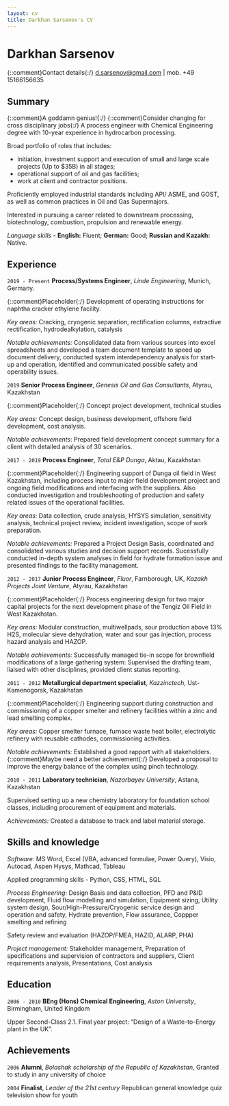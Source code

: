 ```yaml
---
layout: cv
title: Darkhan Sarsenov's CV
---
```

# Darkhan Sarsenov

{::comment}Contact details{:/}
d.sarsenov@gmail.com | mob. +49 15166156635 


## Summary
{::comment}A goddamn genius!{:/}
{::comment}Consider changing for cross disciplinary jobs{:/}
A  process  engineer  with  Chemical  Engineering  degree  with  10-year experience in hydrocarbon processing. 

Broad portfolio of roles that includes:

- Initiation, investment support and execution of small and large scale projects (Up to $35B) in all stages;
- operational support of oil and gas facilities;
- work at client and contractor positions.

Proficiently employed industrial standards including API/ ASME, and GOST, as well as common practices in Oil and Gas Supermajors.

Interested in pursuing a career related to downstream processing, biotechnology, combustion, propulsion and renewable energy.

*Language skills* - **English:** Fluent; **German:** Good; **Russian and Kazakh:** Native.

## Experience

`2019 - Present`
**Process/Systems Engineer**, *Linde Engineering*, Munich, Germany.

{::comment}Placeholder{:/}
Development of operating instructions for naphtha cracker ethylene facility.

*Key areas:* Cracking, cryogenic separation, rectification columns, extractive rectification, hydrodealkylation, catalysis

*Notable achievements:* Consolidated data from various sources into excel spreadsheets and developed a team document template to speed up document delivery, conducted system interdependency analysis for start-up and operation, identified and communicated possible safety and operability issues.

`2019`
**Senior Process Engineer**, *Genesis Oil and Gas Consultants*, Atyrau, Kazakhstan

{::comment}Placeholder{:/}
Concept project development, technical studies

*Key areas:* Concept design, business development, offshore field development, cost analysis.

*Notable achievements*: Prepared field development concept summary for a client with detailed analysis of 30 scenarios. 

`2017 - 2019`
**Process Engineer**, *Total E&P Dunga*, Aktau, Kazakhstan

{::comment}Placeholder{:/}
Engineering support of Dunga oil field in West Kazakhstan, including process input to major field development project and ongoing field modifications and interfacing with the suppliers. Also conducted investigation and troubleshooting of production and safety related issues of the operational facilities.

*Key areas:* Data collection, crude analysis, HYSYS simulation, sensitivity analysis, technical project review, incident investigation, scope of work preparation.

*Notable achievements:* Prepared a Project Design Basis, coordinated and consolidated various studies and decision support records. Sucessfully conducted in-depth system analyses in field for hydrate formation issue and presented findings to the facility management.

`2012 - 2017`
**Junior Process Engineer**, *Fluor*, Farnborough, UK, *Kazakh Projects Joint Venture*, Atyrau, Kazakhstan

{::comment}Placeholder{:/}
Process engineering design for two major capital projects for the next development phase of the Tengiz Oil Field in West Kazakhstan.

*Key areas:* Modular construction, multiwellpads, sour production above 13% H2S, molecular sieve dehydration, water and sour gas injection, process hazard analysis and HAZOP.

*Notable achievements:* Successfully managed tie-in scope for brownfield modifications of a large gathering system: Supervised the drafting team, liaised with other disciplines, provided client status reporting.

`2011 - 2012`
**Metallurgical department specialist**, *Kazzinctech*, Ust-Kamenogorsk, Kazakhstan

{::comment}Placeholder{:/}
Engineering support during construction and commissioning of a copper smelter and refinery facilities within a zinc and lead smelting complex.

*Key areas:* Copper smelter furnace, furnace waste heat boiler, electrolytic refinery with reusable cathodes, commissioning activities.

*Notable achievements:* Established a good rapport with all stakeholders. {::comment}Maybe need a better achievement{:/}
Developed a proposal to improve the energy balance of the complex using pinch technology.

`2010 - 2011`
**Laboratory technician**, *Nazarbayev University*, Astana, Kazakhstan

Supervised setting up a new chemistry laboratory for foundation school classes, including procurement of equipment and materials.

*Achievements:* Created a database to track and label material storage.


## Skills and knowledge

*Software:* MS Word, Excel (VBA, advanced formulae, Power Query), Visio, Autocad, Aspen Hysys, Mathcad, Tableau

Applied programming skills - Python, CSS, HTML, SQL

*Process Engineering:* Design Basis and data collection, PFD and P&ID development, Fluid flow modelling and simulation, Equipment sizing, Utility system design, Sour/High-Pressure/Cryogenic service design and operation and safety, Hydrate prevention, Flow assurance, Coppper smelting and refining

Safety review and evaluation (HAZOP/FMEA, HAZID, ALARP, PHA)

*Project management:* Stakeholder management, Preparation of specifications and supervision of contractors and suppliers, Client requirements analysis, Presentations, Cost analysis

## Education
`2006 - 2010` 
**BEng (Hons) Chemical Engineering**, *Aston University*, Birmingham, United Kingdom

Upper Second-Class 2.1. Final year project: “Design of a Waste-to-Energy plant in the UK”.

## Achievements

`2006`
**Alumni**, *Bolashak scholarship of the Republic of Kazakhstan*, Granted to study in any university of choice

`2004`
**Finalist**, *Leader of the 21st century* Republican general knowledge quiz television show for youth
